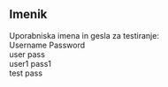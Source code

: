 ## Imenik

Uporabniska imena in gesla za testiranje:<br>
    Username    Password<br>
    user        pass<br>
    user1       pass1<br>
    test        pass<br>
 
